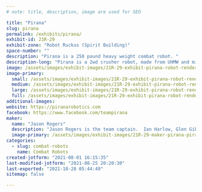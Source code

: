 ```yaml
---
# note: title, description, image are used for SEO

title: "Pirana"
slug: pirana
permalink: /exhibits/pirana/
exhibit-id: 21R-29
exhibit-zone: "Robot Ruckus (Spirit Building)"
space-number: ""
description: "Pirana is a 250 pound heavy weight combat robot. "
description-long: "Pirana is a 2wd crusher robot, made from UHMW and mild steel.  "
image: /assets/images/exhibit-images/21R-29-exhibit-pirana-robot-rendering-large.jpg
image-primary: 
  small: /assets/images/exhibit-images/21R-29-exhibit-pirana-robot-rendering-small.jpg
  medium: /assets/images/exhibit-images/21R-29-exhibit-pirana-robot-rendering-medium.jpg
  large: /assets/images/exhibit-images/21R-29-exhibit-pirana-robot-rendering-large.jpg
  full: /assets/images/exhibit-images/21R-29-exhibit-pirana-robot-rendering-full.jpg
additional-images: 
website: https://piranarobotics.com
facebook: https://www.facebook.com/teampirana
maker: 
  name: "Jason Rogers"
  description: "Jason Rogers is the team captain.  Ian Harlow, Glen Gibbs, and Joshua Auman are all team members.  We met through insect robotics competitions and shared design ideas for insects, which eventually grew into the desire to compete on a larger scale.  "
  image-primary: /assets/images/exhibit-images/21R-29-maker-pirana-pirana-logo-medium.png
categories: 
  - slug: combat-robots
    name: Combat Robots
created-jotform: "2021-08-01 16:15:35"
last-modified-jotform: "2021-08-25 20:20:30"
last-exported: "2021-10-28 05:44:49"
sitemap: false

---
```

